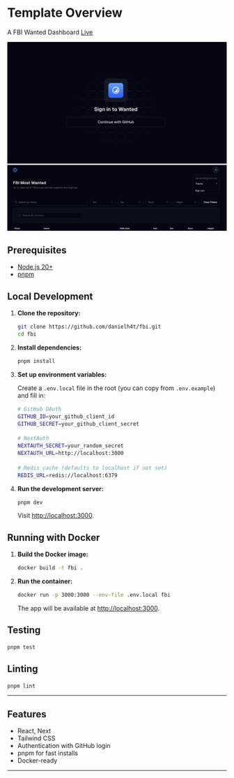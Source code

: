 # Template Overview

A FBI Wanted Dashboard  [Live](https://fbi-wanted-chi.vercel.app)

![Login](https://github.com/danielh4t/fbi/blob/main/public/login.png)
![Dashboard](https://github.com/danielh4t/fbi/blob/main/public/dashboard.png)


## Prerequisites

- [Node.js 20+](https://nodejs.org/)
- [pnpm](https://pnpm.io/)

## Local Development

1. **Clone the repository:**

   ```sh
   git clone https://github.com/danielh4t/fbi.git
   cd fbi
   ```

2. **Install dependencies:**

   ```sh
   pnpm install
   ```

3. **Set up environment variables:**

   Create a `.env.local` file in the root (you can copy from `.env.example`) and fill in:

   ```bash
   # GitHub OAuth
   GITHUB_ID=your_github_client_id
   GITHUB_SECRET=your_github_client_secret

   # NextAuth
   NEXTAUTH_SECRET=your_random_secret
   NEXTAUTH_URL=http://localhost:3000

   # Redis cache (defaults to localhost if not set)
   REDIS_URL=redis://localhost:6379
   ```

4. **Run the development server:**

   ```sh
   pnpm dev
   ```

   Visit [http://localhost:3000](http://localhost:3000).

## Running with Docker

1. **Build the Docker image:**

   ```sh
   docker build -t fbi .
   ```

2. **Run the container:**

   ```sh
   docker run -p 3000:3000 --env-file .env.local fbi
   ```

   The app will be available at [http://localhost:3000](http://localhost:3000).

## Testing

```sh
pnpm test
```

## Linting

```sh
pnpm lint
```

---

## Features

- React, Next
- Tailwind CSS
- Authentication with GitHub login
- pnpm for fast installs
- Docker-ready

---
